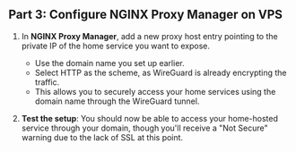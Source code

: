 ## Part 3: Configure NGINX Proxy Manager on VPS

1. In **NGINX Proxy Manager**, add a new proxy host entry pointing to the private IP of the home service you want to expose.
   - Use the domain name you set up earlier.
   - Select HTTP as the scheme, as WireGuard is already encrypting the traffic.
   - This allows you to securely access your home services using the domain name through the WireGuard tunnel.

2. **Test the setup**: You should now be able to access your home-hosted service through your domain, though you'll receive a "Not Secure" warning due to the lack of SSL at this point.

